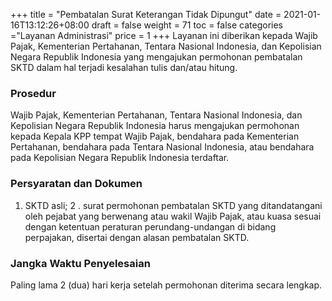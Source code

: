 +++
title = "Pembatalan Surat Keterangan Tidak Dipungut"
date = 2021-01-16T13:12:26+08:00
draft = false
weight = 71
toc = false
categories ="Layanan Administrasi"
price = 1
+++
Layanan ini diberikan kepada Wajib Pajak, Kementerian Pertahanan, Tentara Nasional Indonesia, dan Kepolisian Negara Republik Indonesia yang mengajukan permohonan pembatalan SKTD dalam hal terjadi kesalahan tulis dan/atau hitung.

### Prosedur
Wajib Pajak, Kementerian Pertahanan, Tentara Nasional Indonesia, dan Kepolisian Negara Republik Indonesia harus mengajukan permohonan kepada Kepala KPP tempat Wajib Pajak, bendahara pada Kementerian Pertahanan, bendahara pada Tentara Nasional Indonesia, atau bendahara pada Kepolisian Negara Republik Indonesia terdaftar.

### Persyaratan dan Dokumen
1. SKTD asli;
2 . surat permohonan pembatalan SKTD yang ditandatangani oleh pejabat yang berwenang atau wakil Wajib Pajak, atau kuasa sesuai dengan ketentuan peraturan perundang-undangan di bidang perpajakan, disertai dengan alasan pembatalan SKTD.

### Jangka Waktu Penyelesaian
Paling lama 2 (dua) hari kerja setelah permohonan diterima secara lengkap.